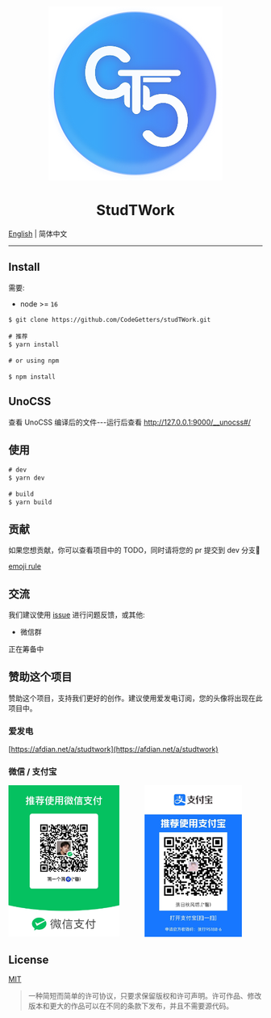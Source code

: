 <p align="center">
    <img src="/public/favicon.svg">
</p>

<h1 align="center">StudTWork</h1>

[English](./README.md) | 简体中文

---

## Install

需要:

- node >= `16`

```shell
$ git clone https://github.com/CodeGetters/studTWork.git

# 推荐
$ yarn install

# or using npm

$ npm install
```

## UnoCSS

查看 UnoCSS 编译后的文件---运行后查看 http://127.0.0.1:9000/__unocss#/

## 使用

```shell
# dev
$ yarn dev

# build
$ yarn build
```

## 贡献

如果您想贡献，你可以查看项目中的 TODO，同时请将您的 pr 提交到 dev 分支👀

[emoji rule](https://github.com/liuchengxu/git-commit-emoji-cn)

## 交流

我们建议使用 [issue](https://github.com/CodeGetters/studtwork_desk/issues) 进行问题反馈，或其他:

- 微信群

正在筹备中

## 赞助这个项目

赞助这个项目，支持我们更好的创作。建议使用爱发电订阅，您的头像将出现在此项目中。

### 爱发电

[https://afdian.net/a/studtwork](https://afdian.net/a/studtwork)

### 微信 / 支付宝

<div style="display:flex;">
    <a href="./public/wechat.jpg">
        <img src='./public/wechat.jpg' style="height:300px;margin-right:50px; object-fit:contain" />
    </a>
    <a href="./public/alipay.jpg">
        <img src='./public/Alipay.jpg' style="height:300px; object-fit:contain" />
    </a>
</div>

## License

[MIT](./LICENSE)

> 一种简短而简单的许可协议，只要求保留版权和许可声明。许可作品、修改版本和更大的作品可以在不同的条款下发布，并且不需要源代码。
